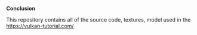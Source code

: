 **Conclusion**

This repository contains all of the source code, textures, model used in the https://vulkan-tutorial.com/
